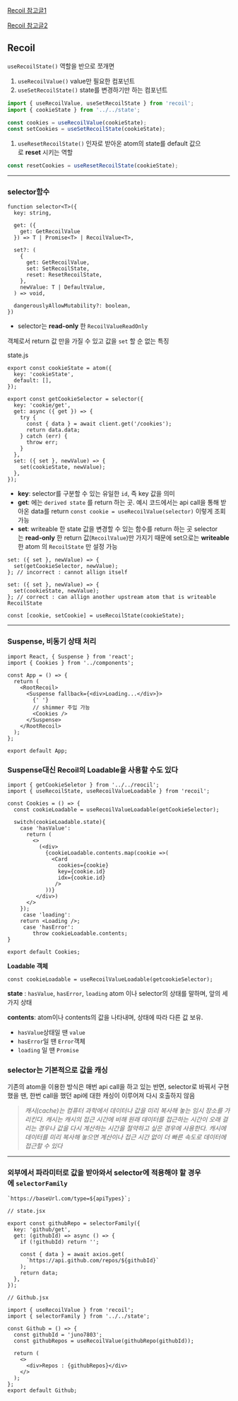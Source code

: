 [Recoil 참고글1](https://velog.io/@juno7803/Recoil-Recoil-200-%ED%99%9C%EC%9A%A9%ED%95%98%EA%B8%B0)

[Recoil 참고글2](https://taegon.kim/archives/10105)

## Recoil

`useRecoilState()` 역할을 반으로 쪼개면

1. `useRecoilValue()` value만 필요한 컴포넌트
2. `useSetRecoilState()` state를 변경하기만 하는 컴포넌트

```jsx
import { useRecoilValue, useSetRecoilState } from 'recoil';
import { cookieState } from '../../state';

const cookies = useRecoilValue(cookieState);
const setCookies = useSetRecoilState(cookieState);
```

1. `useResetRecoilState()` 인자로 받아온 atom의 state를 default 값으로 **reset** 시키는 역할

```jsx
const resetCookies = useResetRecoilState(cookieState);
```

---

### selector함수

```tsx
function selector<T>({
  key: string,

  get: ({
    get: GetRecoilValue
  }) => T | Promise<T> | RecoilValue<T>,

  set?: (
    {
      get: GetRecoilValue,
      set: SetRecoilState,
      reset: ResetRecoilState,
    },
    newValue: T | DefaultValue,
  ) => void,

  dangerouslyAllowMutability?: boolean,
})
```

- selector는 **read-only** 한 `RecoilValueReadOnly`

객체로서 return 값 만을 가질 수 있고 값을 `set` 할 순 없는 특징

state.js

```tsx
export const cookieState = atom({
  key: 'cookieState',
  default: [],
});

export const getCookieSelector = selector({
  key: 'cookie/get',
  get: async ({ get }) => {
    try {
      const { data } = await client.get('/cookies');
      return data.data;
    } catch (err) {
      throw err;
    }
  },
  set: ({ set }, newValue) => {
    set(cookieState, newValue);
  },
});
```

- **key**: selector를 구분할 수 있는 유일한 `id`, 즉 key 값을 의미
- **get**: 에는 `derived state` 를 return 하는 곳. 예시 코드에서는 api call을 통해 받아온 data를 return
  `const cookie = useRecoilValue(selector)` 이렇게 조회 가능
- **set**: writeable 한 state 값을 변경할 수 있는 함수를 return 하는 곳
  selector는 **read-only** 한 return 값(`RecoilValue`)만 가지기 때문에 set으로는 **writeable**한 atom 의 `RecoilState` 만 설정 가능

```tsx
set: ({ set }, newValue) => {
  set(getCookieSelector, newValue);
}; // incorrect : cannot allign itself

set: ({ set }, newValue) => {
  set(cookieState, newValue);
}; // correct : can allign another upstream atom that is writeable RecoilState
```

```tsx
const [cookie, setCookie] = useRecoilState(cookieState);
```

---

### Suspense, 비동기 상태 처리

```tsx
import React, { Suspense } from 'react';
import { Cookies } from '../components';

const App = () => {
  return (
    <RootRecoil>
      <Suspense fallback={<div>Loading...</div>}>
        {' '}
        // shimmer 주입 가능
        <Cookies />
      </Suspense>
    </RootRecoil>
  );
};

export default App;
```

### Suspense대신 Recoil의 Loadable을 사용할 수도 있다

```tsx
import { getCookieSeletor } from '../../reocil';
import { useRecoilState, useRecoilValueLoadable } from 'recoil';

const Cookies = () => {
  const cookieLoadable = useRecoilValueLoadable(getCookieSelector);

  switch(cookieLoadable.state){
    case 'hasValue':
      return (
        <>
          (<div>
    	    {cookieLoadable.contents.map(cookie =>(
              <Card
                cookies={cookie}
                key={cookie.id}
                idx={cookie.id}
               />
            ))}
	     </div>)
	  </>
	});
     case 'loading':
  	return <Loading />;
     case 'hasError':
     	throw cookieLoadable.contents;
}

export default Cookies;
```

**Loadable 객체**

`const cookieLoadable = useRecoilValueLoadable(getcookieSelector);`

**state** : `hasValue`, `hasError`, `loading` atom 이나 selector의 상태를 말하며, 앞의 세 가지 상태

**contents**: atom이나 contents의 값을 나타내며, 상태에 따라 다른 값 보유.

- `hasValue`상태일 땐 `value`
- `hasError`일 땐 `Error`객체
- `loading` 일 땐 `Promise`

### selector는 기본적으로 값을 캐싱

기존의 atom을 이용한 방식은 매번 api call을 하고 있는 반면, selector로 바꿔서 구현했을 땐, 한번 call을 했던 api에 대한 캐싱이 이루어져 다시 호출하지 않음

> _캐시(cache)는 컴퓨터 과학에서 데이터나 값을 미리 복사해 놓는 임시 장소를 가리킨다. 캐시는 캐시의 접근 시간에 비해 원래 데이터를 접근하는 시간이 오래 걸리는 경우나 값을 다시 계산하는 시간을 절약하고 싶은 경우에 사용한다. 캐시에 데이터를 미리 복사해 놓으면 계산이나 접근 시간 없이 더 빠른 속도로 데이터에 접근할 수 있다_

---

### 외부에서 파라미터로 값을 받아와서 selector에 적용해야 할 경우에 `selectorFamily`

```tsx
`https://baseUrl.com/type=${apiTypes}`;
```

```tsx
// state.jsx

export const githubRepo = selectorFamily({
  key: 'github/get',
  get: (githubId) => async () => {
    if (!githubId) return '';

    const { data } = await axios.get(
      `https://api.github.com/repos/${githubId}`
    );
    return data;
  },
});
```

```tsx
// Github.jsx

import { useRecoilValue } from 'recoil';
import { selectorFamily } from '../../state';

const Github = () => {
  const githubId = 'juno7803';
  const githubRepos = useRecoilValue(githubRepo(githubId));

  return (
    <>
      <div>Repos : {githubRepos}</div>
    </>
  );
};
export default Github;
```
